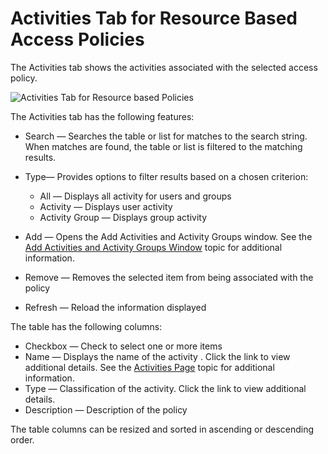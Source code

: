 # Activities Tab for Resource Based Access Policies

The Activities tab shows the activities associated with the selected access policy.

![Activities Tab for Resource based Policies](/img/product_docs/privilegesecure/privilegesecure/accessmanagement/admin/policy/tab/policyresource/activitiestab.webp)

The Activities tab has the following features:

- Search — Searches the table or list for matches to the search string. When matches are found, the
  table or list is filtered to the matching results.
- Type— Provides options to filter results based on a chosen criterion:

  - All — Displays all activity for users and groups
  - Activity — Displays user activity
  - Activity Group — Displays group activity

- Add — Opens the Add Activities and Activity Groups window. See the
  [Add Activities and Activity Groups Window](/docs/privilegesecure/4.2/privilegesecure/accessmanagement/admin/policy/window/accesspolicy/addactivitiesandactivitygroups.md)
  topic for additional information.
- Remove — Removes the selected item from being associated with the policy
- Refresh — Reload the information displayed

The table has the following columns:

- Checkbox — Check to select one or more items
- Name — Displays the name of the activity . Click the link to view additional details. See the
  [Activities Page](/docs/privilegesecure/4.2/privilegesecure/accessmanagement/admin/policy/page/activities.md) topic for additional information.
- Type — Classification of the activity. Click the link to view additional details.
- Description — Description of the policy

The table columns can be resized and sorted in ascending or descending order.
